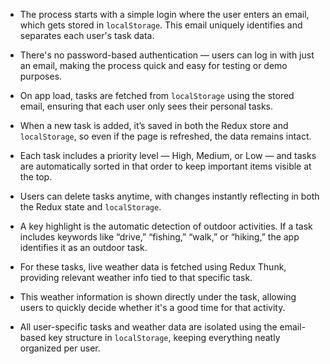 

- The process starts with a simple login where the user enters an email, which gets stored in `localStorage`. This email uniquely identifies and separates each user's task data.

- There's no password-based authentication — users can log in with just an email, making the process quick and easy for testing or demo purposes.

- On app load, tasks are fetched from `localStorage` using the stored email, ensuring that each user only sees their personal tasks.

- When a new task is added, it’s saved in both the Redux store and `localStorage`, so even if the page is refreshed, the data remains intact.

- Each task includes a priority level — High, Medium, or Low — and tasks are automatically sorted in that order to keep important items visible at the top.

- Users can delete tasks anytime, with changes instantly reflecting in both the Redux state and `localStorage`.

- A key highlight is the automatic detection of outdoor activities. If a task includes keywords like “drive,” “fishing,” “walk,” or “hiking,” the app identifies it as an outdoor task.

- For these tasks, live weather data is fetched using Redux Thunk, providing relevant weather info tied to that specific task.

- This weather information is shown directly under the task, allowing users to quickly decide whether it's a good time for that activity.

- All user-specific tasks and weather data are isolated using the email-based key structure in `localStorage`, keeping everything neatly organized per user.


